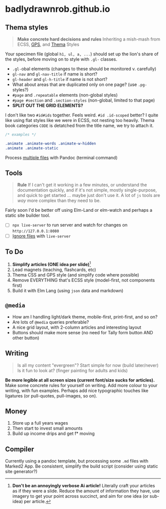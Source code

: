 # badlydrawnrob.github.io

## Thema styles

> **Make concrete hard decisions and rules**
> Inheriting a mish-mash from ECSS, [GPS](https://medium.com/@jescalan/bem-is-terrible-f421495d093a), and [Thema](https://ns.editeur.org/thema/en) Styles

Your specimen file (global `h1, ul, a, ...`) should set up the lion's share of the styles, before moving on to style with `.gl-` classes.

- `.gl-`obal elements (changes to these should be monitored v. carefully)
- `gl-nav` and `gl-nav-title` if name is short?
- `gl-header` and `gl-h-title` if name is not short?
- What about areas that are duplicated only on one page? (use `.pg-` styles?)
- `#page` and `.repeatable` elements (non-global styles)
- `#page #section` and `.section-styles` (non-global, limited to that page)
- **SPLIT OUT THE GRID ELEMENTS?**

I don't like two `#id#ids` together. Feels weird. `#id .id-scoped` better?
I quite like using flat styles like we were in ECSS, not nesting too heavily.
Thema book categories `CODE` is detatched from the title name, we try to attach it.

```css
/* examples */

.animate .animate-words .animate-w-hidden
.animate .animate-static
```

Process [multiple files](https://app.studyraid.com/en/read/15019/519413/processing-multiple-files-with-wildcards) with Pandoc (terminal command)


## Tools

> **Rule** If I can't get it working in a few minutes, or understand the documentation quickly, and if it's not simple, mostly single-purpose, and quick to get started ... maybe just don't use it. A lot of `js` tools are _way_ more complex than they need to be.

Fairly soon I'd be better off using Elm-Land or elm-watch and perhaps a static site builder tool.

- [ ] `npx live-server` to run server and watch for changes on `http://127.0.0.1:8080`
- [ ] [Ignore files](https://github.com/tapio/live-server/issues/151) with `live-server`

## To Do

1. **Simplify articles (ONE idea per slide)**[^1]
2. Lead magnets (teaching, flashcards, etc)
3. Thema CSS and GPS style (and simplify code where possible)
4. Remove EVERYTHING that's ECSS style (model-first, not components first)
4. Build it with Elm Lang (using `json` data and markdown)

## `@media`

- How am I handling light/dark theme, mobile-first, print-first, and so on?
- Are lots of `@media` queries preferable?
- A nice grid layout, with 2-column articles and interesting layout
- Buttons should make more sense (no need for Tally form button AND other button)

## Writing

> Is all my content "evergreen"?
> Start simple for now (build later/never)
> Is it fun to look at? (finger painting for adults and kids)

**Be more legible at all screen sizes (current font/size sucks for articles).** Make some concrete rules for yourself on writing. Add more colour to your writing, with fun examples. Perhaps add nice typographic touches like ligatures (or pull-quotes, pull-images, so on).

## Money

1. Store up a full years wages
2. Then start to invest small amounts
3. Build up income drips and get f* moving

## Compiler

Currently using a pandoc template, but processing some `.md` files with Marked2 App.
Be consistent, simplify the build script (consider using static site generator?)


[^1]: **Don't be an annoyingly verbose Ai article!** Literally craft your articles as if they were a slide. Reduce the amount of information they have, use imagery to get your point across succinct, and aim for one idea (or sub-idea) per article.
